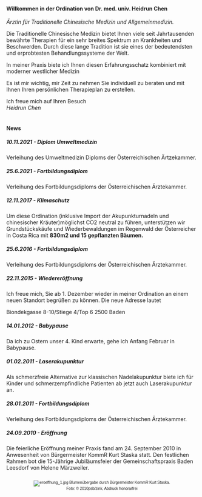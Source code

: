 #### Willkommen in der Ordination von Dr. med. univ. Heidrun Chen

_Ärztin für Traditionelle Chinesische Medizin und Allgemeinmedizin._

Die Traditionelle Chinesische Medizin bietet Ihnen viele seit Jahrtausenden bewährte Therapien für ein sehr breites Spektrum an Krankheiten und Beschwerden. Durch diese lange Tradition ist sie eines der bedeutendsten und erprobtesten Behandlungssysteme der Welt.

In meiner Praxis biete ich Ihnen diesen Erfahrungsschatz kombiniert mit moderner westlicher Medizin

Es ist mir wichtig, mir Zeit zu nehmen Sie individuell zu beraten und mit Ihnen Ihren persönlichen Therapieplan zu erstellen.

Ich freue mich auf Ihren Besuch  
_Heidrun Chen_

#### <br>News

##### 10.11.2021 - Diplom Umweltmedizin

Verleihung des Umweltmedizin Diploms der Österreichischen Ärtzekammer.

##### 25.6.2021 - Fortbildungsdiplom

Verleihung des Fortbildungsdiploms der Österreichischen Ärztekammer.

##### 12.11.2017 - Klimaschutz

Um diese Ordination (inklusive Import der Akupunkturnadeln und chinesischer Kräuter)möglichst CO2 neutral zu führen, unterstützen wir Grundstückskäufe und
Wiederbewaldungen im Regenwald der Österreicher in Costa Rica mit **830m2 und 15 gepflanzten Bäumen.**

##### 25.6.2016 - Fortbildungsdiplom

Verleihung des Fortbildungsdiploms der Österreichischen Ärztekammer.

##### 22.11.2015 - Wiedereröffnung

Ich freue mich, Sie ab 1. Dezember wieder in meiner Ordination an einem neuen Standort begrüßen zu können. Die neue Adresse lautet

Biondekgasse 8-10/Stiege 4/Top 6
2500 Baden

##### 14.01.2012 - Babypause

Da ich zu Ostern unser 4. Kind erwarte, gehe ich Anfang Februar in Babypause.

##### 01.02.2011 - Laserakupunktur

Als schmerzfreie Alternative zur klassischen Nadelakupunktur biete ich für Kinder und schmerzempfindliche Patienten ab jetzt auch Laserakupunktur an.

##### 28.01.2011 - Fortbildungsdiplom

Verleihung des Fortbildungsdiploms der Österreichischen Ärztekammer.

##### 24.09.2010 - Eröffnung

Die feierliche Eröffnung meiner Praxis fand am 24. September 2010 in Anwesenheit von Bürgermeister KommR Kurt Staska statt. Den festlichen Rahmen bot die 15-Jährige Jubiläumsfeier der Gemeinschaftspraxis Baden Leesdorf von Helene Märzweiler.

<div align="center" style="font-family:'Arial';font-size:10px;">
    <br><img src="assets/eroeffnung_1.jpg" alt="eroeffnung_1.jpg" class="img-responsive center-block">
    Blumenübergabe durch Bürgermeister KommR Kurt Staska.
    <br>Foto: © 2010psb/zink, Abdruck honorarfrei
</div>

<br>
